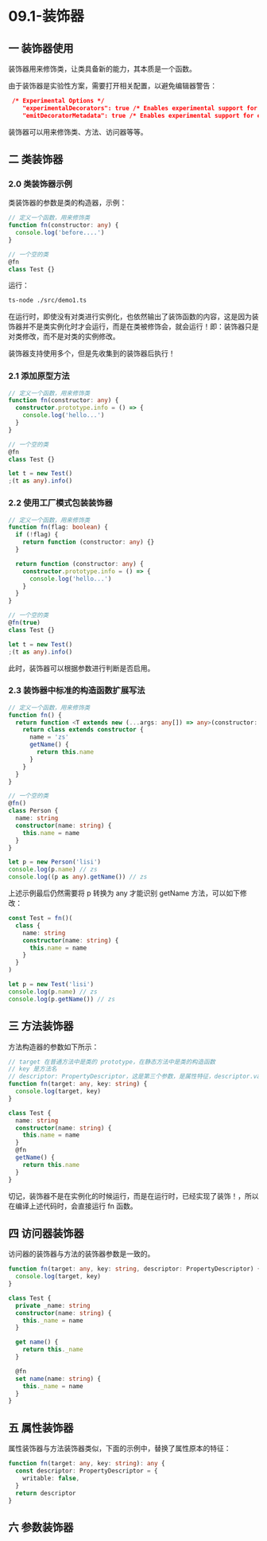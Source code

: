 # 09.1-装饰器

## 一 装饰器使用

装饰器用来修饰类，让类具备新的能力，其本质是一个函数。

由于装饰器是实验性方案，需要打开相关配置，以避免编辑器警告：

```json
 /* Experimental Options */
    "experimentalDecorators": true /* Enables experimental support for ES7 decorators. */,
    "emitDecoratorMetadata": true /* Enables experimental support for emitting type metadata for decorators. */,
```

装饰器可以用来修饰类、方法、访问器等等。

## 二 类装饰器

### 2.0 类装饰器示例

类装饰器的参数是类的构造器，示例：

```ts
// 定义一个函数，用来修饰类
function fn(constructor: any) {
  console.log('before....')
}

// 一个空的类
@fn
class Test {}
```

运行：

```txt
ts-node ./src/demo1.ts
```

在运行时，即使没有对类进行实例化，也依然输出了装饰函数的内容，这是因为装饰器并不是类实例化时才会运行，而是在类被修饰会，就会运行！即：装饰器只是对类修改，而不是对类的实例修改。

装饰器支持使用多个，但是先收集到的装饰器后执行！

### 2.1 添加原型方法

```ts
// 定义一个函数，用来修饰类
function fn(constructor: any) {
  constructor.prototype.info = () => {
    console.log('hello...')
  }
}

// 一个空的类
@fn
class Test {}

let t = new Test()
;(t as any).info()
```

### 2.2 使用工厂模式包装装饰器

```ts
// 定义一个函数，用来修饰类
function fn(flag: boolean) {
  if (!flag) {
    return function (constructor: any) {}
  }

  return function (constructor: any) {
    constructor.prototype.info = () => {
      console.log('hello...')
    }
  }
}

// 一个空的类
@fn(true)
class Test {}

let t = new Test()
;(t as any).info()
```

此时，装饰器可以根据参数进行判断是否启用。

### 2.3 装饰器中标准的构造函数扩展写法

```ts
// 定义一个函数，用来修饰类
function fn() {
  return function <T extends new (...args: any[]) => any>(constructor: T) {
    return class extends constructor {
      name = 'zs'
      getName() {
        return this.name
      }
    }
  }
}

// 一个空的类
@fn()
class Person {
  name: string
  constructor(name: string) {
    this.name = name
  }
}

let p = new Person('lisi')
console.log(p.name) // zs
console.log((p as any).getName()) // zs
```

上述示例最后仍然需要将 p 转换为 any 才能识别 getName 方法，可以如下修改：

```ts
const Test = fn()(
  class {
    name: string
    constructor(name: string) {
      this.name = name
    }
  }
)

let p = new Test('lisi')
console.log(p.name) // zs
console.log(p.getName()) // zs
```

## 三 方法装饰器

方法构造器的参数如下所示：

```ts
// target 在普通方法中是类的 prototype，在静态方法中是类的构造函数
// key 是方法名
// descriptor: PropertyDescriptor，这是第三个参数，是属性特征，descriptor.value 就是方法本身，可以进行函数重写！
function fn(target: any, key: string) {
  console.log(target, key)
}

class Test {
  name: string
  constructor(name: string) {
    this.name = name
  }
  @fn
  getName() {
    return this.name
  }
}
```

切记，装饰器不是在实例化的时候运行，而是在运行时，已经实现了装饰！，所以在编译上述代码时，会直接运行 fn 函数。

## 四 访问器装饰器

访问器的装饰器与方法的装饰器参数是一致的。

```ts
function fn(target: any, key: string, descriptor: PropertyDescriptor) {
  console.log(target, key)
}

class Test {
  private _name: string
  constructor(name: string) {
    this._name = name
  }

  get name() {
    return this._name
  }

  @fn
  set name(name: string) {
    this._name = name
  }
}
```

## 五 属性装饰器

属性装饰器与方法装饰器类似，下面的示例中，替换了属性原本的特征：

```ts
function fn(target: any, key: string): any {
  const descriptor: PropertyDescriptor = {
    writable: false,
  }
  return descriptor
}
```

## 六 参数装饰器
